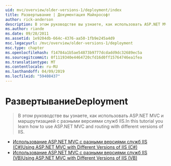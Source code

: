 ```yaml
---
uid: mvc/overview/older-versions-1/deployment/index
title: Развертывание | Документация Майкрософт
author: rick-anderson
description: В этом руководстве вы узнаете, как использовать ASP.NET MVC и маршрутизацией с разными версиями служб IIS.
ms.author: riande
ms.date: 09/28/2011
ms.assetid: 1e9204db-664c-4376-aa50-1fb9e245a4d9
msc.legacyurl: /mvc/overview/older-versions-1/deployment
msc.type: chapter
ms.openlocfilehash: f14784a1b5ae54873b9777dcdadd9dc32689ec5a
ms.sourcegitcommit: 0f1119340e4464720cfd16d0ff15764746ea1fea
ms.translationtype: MT
ms.contentlocale: ru-RU
ms.lasthandoff: 04/09/2019
ms.locfileid: "59408437"
---
```

# <a name="deployment"></a><span data-ttu-id="f73af-103">Развертывание</span><span class="sxs-lookup"><span data-stu-id="f73af-103">Deployment</span></span>

> <span data-ttu-id="f73af-104">В этом руководстве вы узнаете, как использовать ASP.NET MVC и маршрутизацией с разными версиями служб IIS.</span><span class="sxs-lookup"><span data-stu-id="f73af-104">In this tutorial you learn how to use ASP.NET MVC and routing with different versions of IIS.</span></span>


- [<span data-ttu-id="f73af-105">Использование ASP.NET MVC с разными версиями служб IIS (C#)</span><span class="sxs-lookup"><span data-stu-id="f73af-105">Using ASP.NET MVC with Different Versions of IIS (C#)</span></span>](using-asp-net-mvc-with-different-versions-of-iis-cs.md)
- [<span data-ttu-id="f73af-106">Использование ASP.NET MVC с разными версиями служб IIS (VB)</span><span class="sxs-lookup"><span data-stu-id="f73af-106">Using ASP.NET MVC with Different Versions of IIS (VB)</span></span>](using-asp-net-mvc-with-different-versions-of-iis-vb.md)
